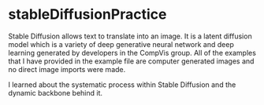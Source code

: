# stableDiffusionPractice

Stable Diffusion allows text to translate into an image. It is a latent diffusion model which is a variety of deep generative neural network and deep learning generated by developers in the CompVis group. All of the examples that I have provided in the example file are computer generated images and no direct image imports were made. 

I learned about the systematic process within Stable Diffusion and the dynamic backbone behind it.

